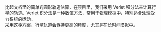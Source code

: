 比起文档里的简单的圆形轨道估算，在项目里，我们采用 Verlet 积分法来计算行星的轨道。Verlet 积分法是一种数值方法，常用于物理模拟中，特别适合处理受力系统的运动。  
采用这种方案，行星轨道会保持更高的精度，尤其是在长时间模拟中。